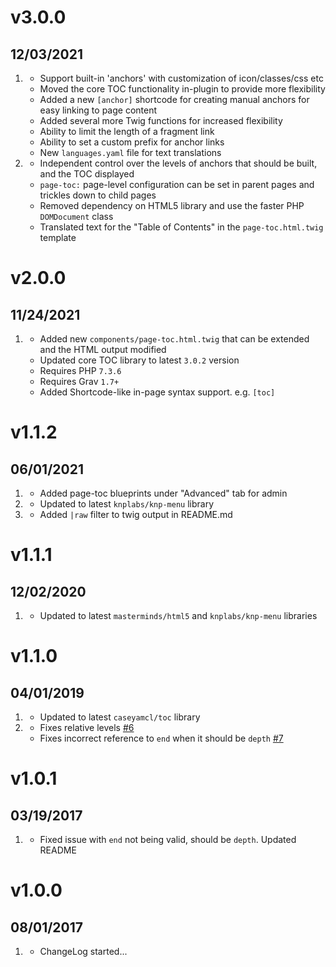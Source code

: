 # v3.0.0
## 12/03/2021

1. [](#new)
   * Support built-in 'anchors' with customization of icon/classes/css etc
   * Moved the core TOC functionality in-plugin to provide more flexibility
   * Added a new `[anchor]` shortcode for creating manual anchors for easy linking to page content
   * Added several more Twig functions for increased flexibility
   * Ability to limit the length of a fragment link
   * Ability to set a custom prefix for anchor links
   * New `languages.yaml` file for text translations
2. [](#improved)
   * Independent control over the levels of anchors that should be built, and the TOC displayed
   * `page-toc:` page-level configuration can be set in parent pages and trickles down to child pages
   * Removed dependency on HTML5 library and use the faster PHP `DOMDocument` class
   * Translated text for the "Table of Contents" in the `page-toc.html.twig` template

# v2.0.0
## 11/24/2021

1. [](#new)
   * Added new `components/page-toc.html.twig` that can be extended and the HTML output modified
   * Updated core TOC library to latest `3.0.2` version
   * Requires PHP `7.3.6`
   * Requires Grav `1.7+`
   * Added Shortcode-like in-page syntax support. e.g. `[toc]`

# v1.1.2
## 06/01/2021

1. [](#new)
    * Added page-toc blueprints under "Advanced" tab for admin
1. [](#improved)
    * Updated to latest `knplabs/knp-menu` library
1. [](#bugfix)
    * Added `|raw` filter to twig output in README.md

# v1.1.1
## 12/02/2020

1. [](#improved)
    * Updated to latest `masterminds/html5` and `knplabs/knp-menu` libraries

# v1.1.0
## 04/01/2019

1. [](#improved)
    * Updated to latest `caseyamcl/toc` library
1. [](#bugfix)
    * Fixes relative levels [#6](https://github.com/trilbymedia/grav-plugin-page-toc/pull/9)
    * Fixes incorrect reference to `end` when it should be `depth` [#7](https://github.com/trilbymedia/grav-plugin-page-toc/pull/7)

# v1.0.1
## 03/19/2017

1. [](#improved)
    * Fixed issue with `end` not being valid, should be `depth`. Updated README

# v1.0.0
## 08/01/2017

1. [](#new)
    * ChangeLog started...
